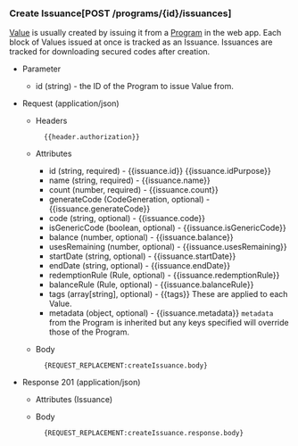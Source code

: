 ### Create Issuance[POST /programs/{id}/issuances]
[Value](#reference/0/values) is usually created by issuing it from a [Program](#reference/0/programs) in the web app. Each block of Values issued at once is tracked as an Issuance. Issuances are tracked for downloading secured codes after creation.

+ Parameter
    + id (string) - the ID of the Program to issue Value from.

+ Request (application/json)
    + Headers
    
            {{header.authorization}}

    + Attributes
        + id (string, required) - {{issuance.id}}  {{issuance.idPurpose}}
        + name (string, required) - {{issuance.name}}
        + count (number, required) - {{issuance.count}}
        + generateCode (CodeGeneration, optional) - {{issuance.generateCode}}
        + code (string, optional) - {{issuance.code}}
        + isGenericCode (boolean, optional) - {{issuance.isGenericCode}}
        + balance (number, optional) - {{issuance.balance}}
        + usesRemaining (number, optional) - {{issuance.usesRemaining}}  
        + startDate (string, optional) - {{issuance.startDate}}
        + endDate (string, optional) - {{issuance.endDate}}
        + redemptionRule (Rule, optional) - {{issuance.redemptionRule}}
        + balanceRule (Rule, optional) - {{issuance.balanceRule}}
        + tags (array[string], optional) - {{tags}} These are applied to each Value.
        + metadata (object, optional) - {{issuance.metadata}} `metadata` from the Program is inherited but any keys specified will override those of the Program.
        
    + Body
    
            {REQUEST_REPLACEMENT:createIssuance.body}
    
+ Response 201 (application/json)
    + Attributes (Issuance)

    + Body
    
            {REQUEST_REPLACEMENT:createIssuance.response.body}
